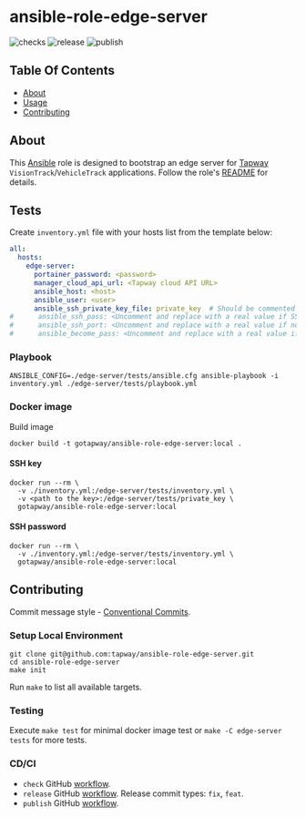 # ansible-role-edge-server

![checks][ch] ![release][r] ![publish][p]

## Table Of Contents

* [About](#about)
* [Usage](#usage)
* [Contributing](#contributing)

## About

This [Ansible][ans] role is designed to bootstrap an edge server for [Tapway](https://gotapway.com/solutions) `VisionTrack`/`VehicleTrack` applications. Follow the role's [README](edge-server/README.md) for details.

## Tests

Create `inventory.yml` file with your hosts list from the template below:

```yaml
all:
  hosts:
    edge-server:
      portainer_password: <password>
      manager_cloud_api_url: <Tapway cloud API URL>
      ansible_host: <host>
      ansible_user: <user>
      ansible_ssh_private_key_file: private_key  # Should be commented if ansible_ssh_pass uncommented
#      ansible_ssh_pass: <Uncomment and replace with a real value if SSH connection use password instead of the key>
#      ansible_ssh_port: <Uncomment and replace with a real value if not default(22)>
#      ansible_become_pass: <Uncomment and replace with a real value if the user needs a password to be a sudoer>
```
### Playbook

```shell
ANSIBLE_CONFIG=./edge-server/tests/ansible.cfg ansible-playbook -i inventory.yml ./edge-server/tests/playbook.yml
```

### Docker image

Build image

```shell
docker build -t gotapway/ansible-role-edge-server:local .
```

#### SSH key

```shell
docker run --rm \
  -v ./inventory.yml:/edge-server/tests/inventory.yml \
  -v <path to the key>:/edge-server/tests/private_key \
  gotapway/ansible-role-edge-server:local
```

#### SSH password

```shell
docker run --rm \
  -v ./inventory.yml:/edge-server/tests/inventory.yml \
  gotapway/ansible-role-edge-server:local
```

## Contributing

Commit message style - [Conventional Commits][cc].

### Setup Local Environment

```shell
git clone git@github.com:tapway/ansible-role-edge-server.git
cd ansible-role-edge-server
make init
```

Run `make` to list all available targets.

### Testing

Execute `make test` for minimal docker image test or `make -C edge-server tests` for more tests.

### CD/CI

- `check` GitHub [workflow][wch].
- `release` GitHub [workflow][wr]. Release commit types: `fix`, `feat`.
- `publish` GitHub [workflow][wp].


[ans]: https://docs.ansible.com/
[cc]: https://www.conventionalcommits.org/en/v1.0.0/
[pk]: https://pre-commit.com/#install

[wch]: .github/workflows/checks.yml
[wr]: .github/workflows/release.yml
[wp]: .github/workflows/publish.yml


[ch]: https://github.com/tapway/ansible-role-edge-server/actions/workflows/checks.yml/badge.svg
[r]: https://github.com/tapway/ansible-role-edge-server/actions/workflows/release.yml/badge.svg
[p]: https://github.com/tapway/ansible-role-edge-server/actions/workflows/publish.yml/badge.svg
